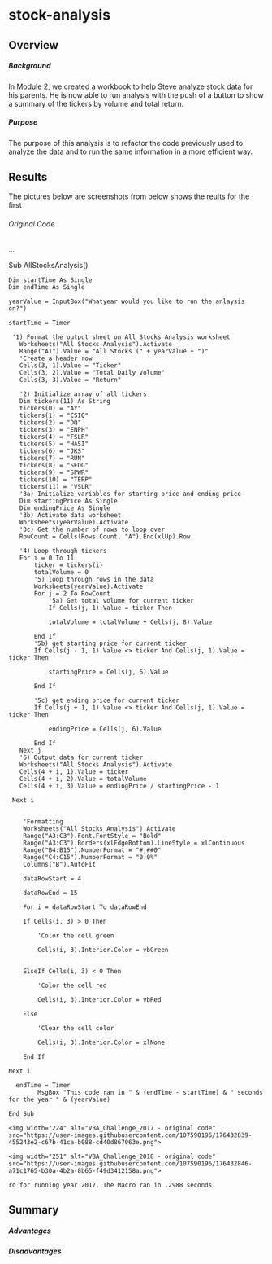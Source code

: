 # stock-analysis

## Overview

##### Background
In Module 2, we created a workbook to help Steve analyze stock data for his parents. He is now able to run analysis with the push of a button to show a summary of the tickers by volume and total return. 

##### Purpose
The purpose of this analysis is to refactor the code previously used to analyze the data and to run the same information in a more efficient way. 

## Results
The pictures below are screenshots from  below shows the reults for the first
###### Original Code

...

Sub AllStocksAnalysis()

    Dim startTime As Single
    Dim endTime As Single
    
    yearValue = InputBox("Whatyear would you like to run the anlaysis on?")
    
    startTime = Timer

     '1) Format the output sheet on All Stocks Analysis worksheet
       Worksheets("All Stocks Analysis").Activate
       Range("A1").Value = "All Stocks (" + yearValue + ")"
       'Create a header row
       Cells(3, 1).Value = "Ticker"
       Cells(3, 2).Value = "Total Daily Volume"
       Cells(3, 3).Value = "Return"

       '2) Initialize array of all tickers
       Dim tickers(11) As String
       tickers(0) = "AY"
       tickers(1) = "CSIQ"
       tickers(2) = "DQ"
       tickers(3) = "ENPH"
       tickers(4) = "FSLR"
       tickers(5) = "HASI"
       tickers(6) = "JKS"
       tickers(7) = "RUN"
       tickers(8) = "SEDG"
       tickers(9) = "SPWR"
       tickers(10) = "TERP"
       tickers(11) = "VSLR"
       '3a) Initialize variables for starting price and ending price
       Dim startingPrice As Single
       Dim endingPrice As Single
       '3b) Activate data worksheet
       Worksheets(yearValue).Activate
       '3c) Get the number of rows to loop over
       RowCount = Cells(Rows.Count, "A").End(xlUp).Row

       '4) Loop through tickers
       For i = 0 To 11
           ticker = tickers(i)
           totalVolume = 0
           '5) loop through rows in the data
           Worksheets(yearValue).Activate
           For j = 2 To RowCount
               '5a) Get total volume for current ticker
               If Cells(j, 1).Value = ticker Then

               totalVolume = totalVolume + Cells(j, 8).Value

           End If
           '5b) get starting price for current ticker
           If Cells(j - 1, 1).Value <> ticker And Cells(j, 1).Value = ticker Then

               startingPrice = Cells(j, 6).Value

           End If

           '5c) get ending price for current ticker
           If Cells(j + 1, 1).Value <> ticker And Cells(j, 1).Value = ticker Then

               endingPrice = Cells(j, 6).Value

           End If
       Next j
       '6) Output data for current ticker
       Worksheets("All Stocks Analysis").Activate
       Cells(4 + i, 1).Value = ticker
       Cells(4 + i, 2).Value = totalVolume
       Cells(4 + i, 3).Value = endingPrice / startingPrice - 1

     Next i


        'Formatting
        Worksheets("All Stocks Analysis").Activate
        Range("A3:C3").Font.FontStyle = "Bold"
        Range("A3:C3").Borders(xlEdgeBottom).LineStyle = xlContinuous
        Range("B4:B15").NumberFormat = "#,##0"
        Range("C4:C15").NumberFormat = "0.0%"
        Columns("B").AutoFit

        dataRowStart = 4

        dataRowEnd = 15

        For i = dataRowStart To dataRowEnd

        If Cells(i, 3) > 0 Then

            'Color the cell green

            Cells(i, 3).Interior.Color = vbGreen


        ElseIf Cells(i, 3) < 0 Then

            'Color the cell red

            Cells(i, 3).Interior.Color = vbRed

        Else

            'Clear the cell color

            Cells(i, 3).Interior.Color = xlNone

        End If

    Next i

      endTime = Timer
            MsgBox "This code ran in " & (endTime - startTime) & " seconds for the year " & (yearValue)

    End Sub

    <img width="224" alt="VBA_Challenge_2017 - original code" src="https://user-images.githubusercontent.com/107590196/176432839-455243e2-c67b-41ca-b088-cd40d867063e.png">

    <img width="251" alt="VBA_Challenge_2018 - original code" src="https://user-images.githubusercontent.com/107590196/176432846-a71c1765-b30a-4b2a-8b65-f49d3412158a.png">

    ro for running year 2017. The Macro ran in .2988 seconds.

## Summary

##### Advantages

##### Disadvantages


